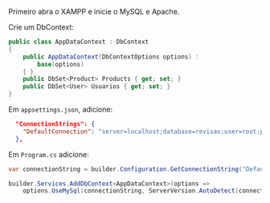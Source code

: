 Primeiro abra o XAMPP e inicie o MySQL e Apache.

Crie um DbContext:

```c#
public class AppDataContext : DbContext
{
    public AppDataContext(DbContextOptions options) :
        base(options)
    { }
    public DbSet<Product> Products { get; set; }
    public DbSet<User> Usuarios { get; set; }
}
```

Em `appsettings.json`, adicione:

```json
  "ConnectionStrings": {
    "DefaultConnection": "server=localhost;database=revisao;user=root;password=mysqlpassword123;port=3307"
  },
```

Em `Program.cs` adicione:

```c#
var connectionString = builder.Configuration.GetConnectionString("DefaultConnection") ?? throw new InvalidOperationException("Connection string 'DefaultConnection' not found.");

builder.Services.AddDbContext<AppDataContext>(options =>
    options.UseMySql(connectionString, ServerVersion.AutoDetect(connectionString)));
```